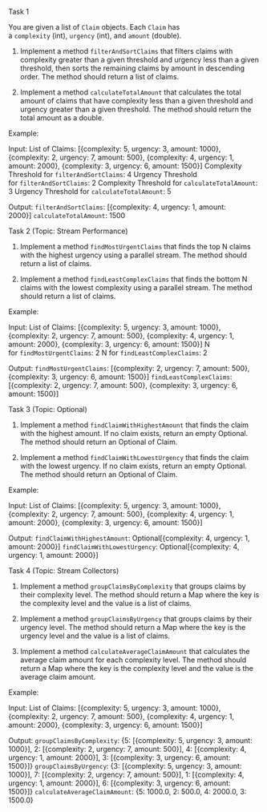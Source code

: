 Task 1

You are given a list of `Claim` objects. Each `Claim` has a `complexity` (int), `urgency` (int), and `amount` (double).

1. Implement a method `filterAndSortClaims` that filters claims with complexity greater than a given threshold and urgency less than a given threshold, then sorts the remaining claims by amount in descending order. The method should return a list of claims.
    
2. Implement a method `calculateTotalAmount` that calculates the total amount of claims that have complexity less than a given threshold and urgency greater than a given threshold. The method should return the total amount as a double.
    

Example:

Input: List of Claims: [{complexity: 5, urgency: 3, amount: 1000}, {complexity: 2, urgency: 7, amount: 500}, {complexity: 4, urgency: 1, amount: 2000}, {complexity: 3, urgency: 6, amount: 1500}] Complexity Threshold for `filterAndSortClaims`: 4 Urgency Threshold for `filterAndSortClaims`: 2 Complexity Threshold for `calculateTotalAmount`: 3 Urgency Threshold for `calculateTotalAmount`: 5

Output: `filterAndSortClaims`: [{complexity: 4, urgency: 1, amount: 2000}] `calculateTotalAmount`: 1500

Task 2 (Topic: Stream Performance)

1. Implement a method `findMostUrgentClaims` that finds the top N claims with the highest urgency using a parallel stream. The method should return a list of claims.
    
2. Implement a method `findLeastComplexClaims` that finds the bottom N claims with the lowest complexity using a parallel stream. The method should return a list of claims.
    

Example:

Input: List of Claims: [{complexity: 5, urgency: 3, amount: 1000}, {complexity: 2, urgency: 7, amount: 500}, {complexity: 4, urgency: 1, amount: 2000}, {complexity: 3, urgency: 6, amount: 1500}] N for `findMostUrgentClaims`: 2 N for `findLeastComplexClaims`: 2

Output: `findMostUrgentClaims`: [{complexity: 2, urgency: 7, amount: 500}, {complexity: 3, urgency: 6, amount: 1500}] `findLeastComplexClaims`: [{complexity: 2, urgency: 7, amount: 500}, {complexity: 3, urgency: 6, amount: 1500}]

Task 3 (Topic: Optional)

1. Implement a method `findClaimWithHighestAmount` that finds the claim with the highest amount. If no claim exists, return an empty Optional. The method should return an Optional of Claim.
    
2. Implement a method `findClaimWithLowestUrgency` that finds the claim with the lowest urgency. If no claim exists, return an empty Optional. The method should return an Optional of Claim.
    

Example:

Input: List of Claims: [{complexity: 5, urgency: 3, amount: 1000}, {complexity: 2, urgency: 7, amount: 500}, {complexity: 4, urgency: 1, amount: 2000}, {complexity: 3, urgency: 6, amount: 1500}]

Output: `findClaimWithHighestAmount`: Optional[{complexity: 4, urgency: 1, amount: 2000}] `findClaimWithLowestUrgency`: Optional[{complexity: 4, urgency: 1, amount: 2000}]

Task 4 (Topic: Stream Collectors)

1. Implement a method `groupClaimsByComplexity` that groups claims by their complexity level. The method should return a Map where the key is the complexity level and the value is a list of claims.
    
2. Implement a method `groupClaimsByUrgency` that groups claims by their urgency level. The method should return a Map where the key is the urgency level and the value is a list of claims.
    
3. Implement a method `calculateAverageClaimAmount` that calculates the average claim amount for each complexity level. The method should return a Map where the key is the complexity level and the value is the average claim amount.
    

Example:

Input: List of Claims: [{complexity: 5, urgency: 3, amount: 1000}, {complexity: 2, urgency: 7, amount: 500}, {complexity: 4, urgency: 1, amount: 2000}, {complexity: 3, urgency: 6, amount: 1500}]

Output: `groupClaimsByComplexity`: {5: [{complexity: 5, urgency: 3, amount: 1000}], 2: [{complexity: 2, urgency: 7, amount: 500}], 4: [{complexity: 4, urgency: 1, amount: 2000}], 3: [{complexity: 3, urgency: 6, amount: 1500}]} `groupClaimsByUrgency`: {3: [{complexity: 5, urgency: 3, amount: 1000}], 7: [{complexity: 2, urgency: 7, amount: 500}], 1: [{complexity: 4, urgency: 1, amount: 2000}], 6: [{complexity: 3, urgency: 6, amount: 1500}]} `calculateAverageClaimAmount`: {5: 1000.0, 2: 500.0, 4: 2000.0, 3: 1500.0}